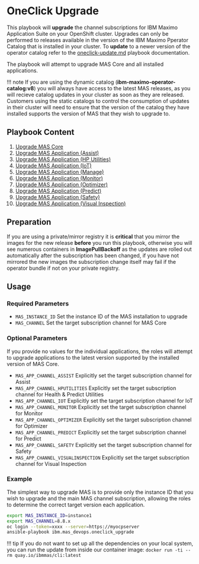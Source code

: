 OneClick Upgrade
===============================================================================
This playbook will **upgrade** the channel subscriptions for IBM Maximo Application Suite on your OpenShift cluster.  Upgrades can only be performed to releases available in the  version of the IBM Maximo Pperator Catalog that is installed in your cluster.  To **update** to a newer version of the operator catalog refer to the [oneclick-update.md](oneclick-update) playbook documentation.

The playbook will attempt to upgrade MAS Core and all installed applications.

!!! note
    If you are using the dynamic catalog (**ibm-maximo-operator-catalog:v8**) you will always have access to the latest MAS releases, as you will recieve catalog updates in your cluster as soon as they are released.  Customers using the static catalogs to control the consumption of updates in their cluster will need to ensure that the version of the catalog they have installed supports the version of MAS that they wish to upgrade to.


Playbook Content
-------------------------------------------------------------------------------
1. [Upgrade MAS Core](../roles/suite_upgrade.md)
2. [Upgrade MAS Application (Assist)](../roles/suite_app_upgrade.md)
3. [Upgrade MAS Application (HP Utilities)](../roles/suite_app_upgrade.md)
4. [Upgrade MAS Application (IoT)](../roles/suite_app_upgrade.md)
5. [Upgrade MAS Application (Manage)](../roles/suite_app_upgrade.md)
6. [Upgrade MAS Application (Monitor)](../roles/suite_app_upgrade.md)
7. [Upgrade MAS Application (Optimizer)](../roles/suite_app_upgrade.md)
8. [Upgrade MAS Application (Predict)](../roles/suite_app_upgrade.md)
9. [Upgrade MAS Application (Safety)](../roles/suite_app_upgrade.md)
10. [Upgrade MAS Application (Visual Inspection)](../roles/suite_app_upgrade.md)


Preparation
-------------------------------------------------------------------------------
If you are using a private/mirror registry it is **critical** that you mirror the images for the new release **before** you run this playbook, otherwise you will see numerous containers in **ImagePullBackoff** as the updates are rolled out automatically after the subscription has been changed, if you have not mirrored the new images the subscription change itself may fail if the operator bundle if not on your private registry.


Usage
-------------------------------------------------------------------------------
### Required Parameters
- `MAS_INSTANCE_ID` Set the instance ID of the MAS installation to upgrade
- `MAS_CHANNEL` Set the target subscription channel for MAS Core

### Optional Parameters
If you provide no values for the individual applications, the roles will attempt to upgrade applications to the latest version supported by the installed version of MAS Core.

- `MAS_APP_CHANNEL_ASSIST` Explicitly set the target subscription channel for Assist
- `MAS_APP_CHANNEL_HPUTILITIES` Explicitly set the target subscription channel for Health & Predict Utilities
- `MAS_APP_CHANNEL_IOT` Explicitly set the target subscription channel for IoT
- `MAS_APP_CHANNEL_MONITOR` Explicitly set the target subscription channel for Monitor
- `MAS_APP_CHANNEL_OPTIMIZER` Explicitly set the target subscription channel for Optimizer
- `MAS_APP_CHANNEL_PREDICT` Explicitly set the target subscription channel for Predict
- `MAS_APP_CHANNEL_SAFETY` Explicitly set the target subscription channel for Safety
- `MAS_APP_CHANNEL_VISUALINSPECTION` Explicitly set the target subscription channel for Visual Inspection

### Example
The simplest way to upgrade MAS is to provide only the instance ID that you wish to upgrade and the main MAS channel subscription, allowing the roles to determine the correct target version each application.

```bash
export MAS_INSTANCE_ID=instance1
export MAS_CHANNEL=8.8.x
oc login --token=xxxx --server=https://myocpserver
ansible-playbook ibm.mas_devops.oneclick_upgrade
```

!!! tip
    If you do not want to set up all the dependencies on your local system, you can run the update from inside our container image: `docker run -ti --rm quay.io/ibmmas/cli:latest`
